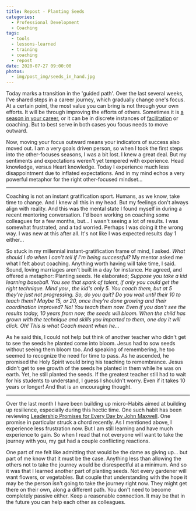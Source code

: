 ```yaml
---
title: Repost - Planting Seeds
categories:
  - Professional Development
  - Coaching
tags:
  - tools
  - lessons-learned
  - training
  - coaching
  - repost
date: 2020-07-27 09:00:00
photos:
  - img/post_img/seeds_in_hand.jpg
---
```


Today marks a transition in the 'guided path'. Over the last several weeks, I've shared steps in a career journey, which gradually change one's focus. At a certain point, the most value you can bring is not through your own efforts. It will be through improving the efforts of others. Sometimes it is [a season in your career](/2020/07/06/repost-career-know-stage/), or it can be in discrete instances of [facilitation](/tags/facilitation/) or coaching. But to best serve in both cases you focus needs to move outward.

Now, moving your focus outward means your indicators of success also moved out. I am a very goals driven person, so when I took the first steps into the other-focuses seasons, I was a bit lost. I knew a great deal. But my sentiments and expectations weren't yet tempered with experience. Head knowledge, versus Heart knowledge. Today I experience much less disappointment due to inflated expectations. And in my mind echos a very powerful metaphor for the right other-focused mindset...

---

Coaching is not an instant gratification sport. Humans, as we know, take time to change. And I knew all this in my head. But my feelings don't always align with reality. And this was the mental state I found myself in during a recent mentoring conversation. I'd been working on coaching some colleagues for a few months, but... I wasn't seeing a lot of results. I was somewhat frustrated, and a tad worried. Perhaps I was doing it the wrong way. I was new at this after all. It's not like I was expected results day 1 either...

So stuck in my millennial instant-gratification frame of mind, I asked. _What should I do when I can't tell if I'm being successful?_ My mentor asked me what I felt about coaching. Anything worth having will take time, I said. Sound, loving marriages aren't built in a day for instance. He agreed, and offered a metaphor: Planting seeds. He elaborated; _Suppose you take a kid learning baseball. You see that spark of talent, if only you could get the right technique. Mind you , the kid's only 5. You coach them, but at 5 they're just not progressing. So, do you quit? Do you wait until their 10 to teach them? Maybe 15, or 20, once they're done growing and their coordination improved? No! You teach them now. Even if you don't see the results today, 10 years from now, the seeds will bloom. When the child has grown with the technique and skills you imparted to them, one day it will click. Oh! This is what Coach meant when he..._

As he said this, I could not help but think of another teacher who didn't get to see the seeds he planted come into bloom. Jesus had to sow seeds without seeing them bloom too. And speaking of remembering, he too seemed to recognize the need for time to pass. As he ascended, he promised the Holy Spirit would bring his teaching to remembrance. Jesus didn't get to see growth of the seeds he planted in them while he was on earth. Yet, he still planted the seeds. If the greatest teacher still had to wait for his students to understand, I guess I shouldn't worry. Even if it takes 10 years or longer! And that is an encouraging thought.

---

Over the last month I have been building up micro-Habits aimed at building up resilience, especially during this hectic time. One such habit has been reviewing [Leadership Promises for Every Day by John Maxwell](https://www.amazon.com/Leadership-Promises-Every-Day-Devotional/dp/071808974X/ref=sr_1_1?crid=2JFOPKYWP6JJV&dchild=1&keywords=leadership+promises+for+everyday+john+maxwell&qid=1595089321&sprefix=leadership+pr%2Caps%2C197&sr=8-1). One promise in particular struck a chord recently. As I mentioned above, I experience less frustration now. But I am still learning and have much experience to gain. So when I read that not everyone will want to take the journey with you, my gut had a couple conflicting reactions.

One part of me felt like admitting that would be the dame as giving up... but part of me know that it must be the case. Anything less than allowing the others not to take the journey would be disrespectful at a minimum. And so it was that I learned another part of planting seeds. Not every gardener will want flowers, or vegetables. But couple that understanding with the hope it may be the person isn't going to take the journey right now. They might get there on their own, along a different path. You don't need to become completely passive either. Keep a reasonable connection. It may be that in the future you can help each other as colleagues.
